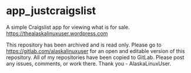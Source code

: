 # app_justcraigslist
A simple Craigslist app for viewing what is for sale. https://thealaskalinuxuser.wordpress.com

This repository has been archived and is read only. Please go to https://gitlab.com/alaskalinuxuser for an open and editable version of this repository. All of my repositories have been copied to GitLab. Please post any issues, comments, or work there. Thank you - AlaskaLinuxUser.
